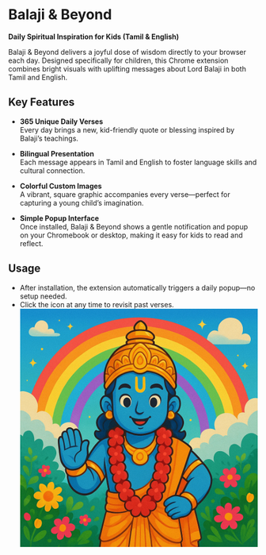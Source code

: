 # Balaji & Beyond

**Daily Spiritual Inspiration for Kids (Tamil & English)**

Balaji & Beyond delivers a joyful dose of wisdom directly to your browser each day. Designed specifically for children, this Chrome extension combines bright visuals with uplifting messages about Lord Balaji in both Tamil and English.

## Key Features

- **365 Unique Daily Verses**  
  Every day brings a new, kid-friendly quote or blessing inspired by Balaji’s teachings.

- **Bilingual Presentation**  
  Each message appears in Tamil and English to foster language skills and cultural connection.

- **Colorful Custom Images**  
  A vibrant, square graphic accompanies every verse—perfect for capturing a young child’s imagination.

- **Simple Popup Interface**  
  Once installed, Balaji & Beyond shows a gentle notification and popup on your Chromebook or desktop, making it easy for kids to read and reflect.


## Usage

- After installation, the extension automatically triggers a daily popup—no setup needed.
- Click the icon at any time to revisit past verses.
![Balaji Illustration](balaji1.png)
